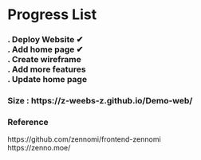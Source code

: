 # Progress List
<h3>
. Deploy Website    ✔     <br>
. Add home page     ✔      <br>
. Create wireframe          <br>
. Add more features       <br>
. Update home page          <br>
</h3>
<h3>Size : https://z-weebs-z.github.io/Demo-web/</h1>
<h3> Reference </h1>
https://github.com/zennomi/frontend-zennomi <br>
https://zenno.moe/ <br>

